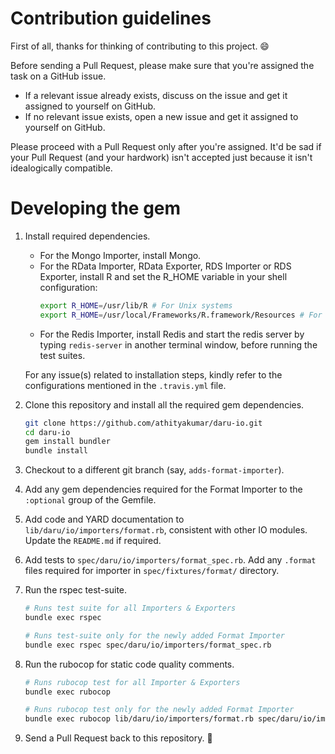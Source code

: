 # Contribution guidelines

First of all, thanks for thinking of contributing to this project. :smile:

Before sending a Pull Request, please make sure that you're assigned the task on a GitHub issue.

- If a relevant issue already exists, discuss on the issue and get it assigned to yourself on GitHub.
- If no relevant issue exists, open a new issue and get it assigned to yourself on GitHub.

Please proceed with a Pull Request only after you're assigned. It'd be sad if your Pull Request (and your hardwork) isn't accepted just because it isn't idealogically compatible.

# Developing the gem

1. Install required dependencies.

    - For the Mongo Importer, install Mongo.
    - For the RData Importer, RData Exporter, RDS Importer or RDS Exporter, install R and set the R_HOME
      variable in your shell configuration:
      ```sh
      export R_HOME=/usr/lib/R # For Unix systems
      export R_HOME=/usr/local/Frameworks/R.framework/Resources # For Mac systems 
      ```
    - For the Redis Importer, install Redis and start the redis server by typing `redis-server` in another
      terminal window, before running the test suites.

    For any issue(s) related to installation steps, kindly refer to the configurations mentioned in the
    `.travis.yml` file.

2. Clone this repository and install all the required gem dependencies.

    ```sh
    git clone https://github.com/athityakumar/daru-io.git
    cd daru-io
    gem install bundler
    bundle install
    ```

3. Checkout to a different git branch (say, `adds-format-importer`).

4. Add any gem dependencies required for the Format Importer to the `:optional` group of the Gemfile.

5. Add code and YARD documentation to `lib/daru/io/importers/format.rb`, consistent with other IO modules. Update the `README.md` if required.

6. Add tests to `spec/daru/io/importers/format_spec.rb`. Add any `.format` files required for importer in `spec/fixtures/format/` directory.

7. Run the rspec test-suite.
    ```sh
    # Runs test suite for all Importers & Exporters
    bundle exec rspec

    # Runs test-suite only for the newly added Format Importer
    bundle exec rspec spec/daru/io/importers/format_spec.rb
    ```

8. Run the rubocop for static code quality comments.

    ```sh
    # Runs rubocop test for all Importer & Exporters
    bundle exec rubocop

    # Runs rubocop test only for the newly added Format Importer
    bundle exec rubocop lib/daru/io/importers/format.rb spec/daru/io/importers/format_spec.rb
    ```

9. Send a Pull Request back to this repository. :tada:
